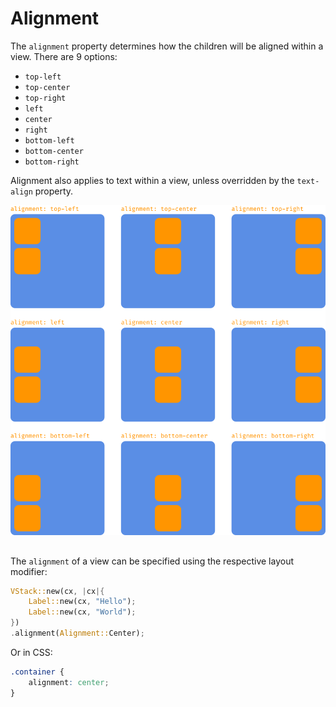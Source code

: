# Alignment

The `alignment` property determines how the children will be aligned within a view. There are 9 options:

- `top-left`
- `top-center`
- `top-right`
- `left`
- `center`
- `right`
- `bottom-left`
- `bottom-center`
- `bottom-right`

Alignment also applies to text within a view, unless overridden by the `text-align` property.

![alignment](../layout/images/alignment.svg)

## 

The `alignment` of a view can be specified using the respective layout modifier:

```rust
VStack::new(cx, |cx|{
    Label::new(cx, "Hello");
    Label::new(cx, "World");
})
.alignment(Alignment::Center);
```

Or in CSS:

```css
.container {
    alignment: center;
}
```
